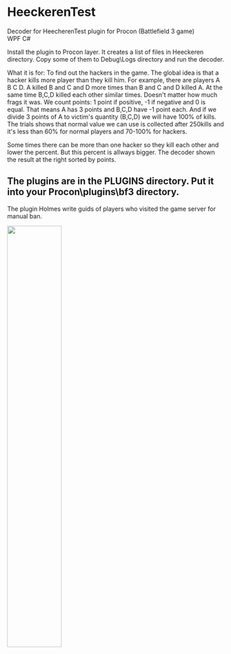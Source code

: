 # HeeckerenTest
Decoder for HeecherenTest plugin for Procon (Battlefield 3 game)<br/>
WPF C#

Install the plugin to Procon layer. It creates a list of files in Heeckeren directory. 
Copy some of them to Debug\Logs directory and run the decoder.

What it is for: To find out the hackers in the game.
The global idea is that a hacker kills more player than they kill him.
For example, there are players A B C D. A killed B and C and D more times than B and C and D killed A.
At the same time B,C,D killed each other similar times. Doesn't matter how much frags it was. We count points:
1 point if positive, -1 if negative and 0 is equal. That means A has 3 points and B,C,D have -1 point each.
And if we divide 3 points of A to victim's quantity (B,C,D) we will have 100% of kills.
The trials shows that normal value we can use is collected after 250kills and it's less than 60% for normal players and 70-100% for hackers.

Some times there can be more than one hacker so they kill each other and lower the percent. But this percent is allways bigger.
The decoder shown the result at the right sorted by points.

<h2>The plugins are in the PLUGINS directory. Put it into your Procon\plugins\bf3 directory.</h2>

The plugin Holmes write guids of players who visited the game server for manual ban.

<image src="https://github.com/NBAH79/HeeckerenTest/blob/main/Screenshot_2.png" width="50%" height="50%"/>
